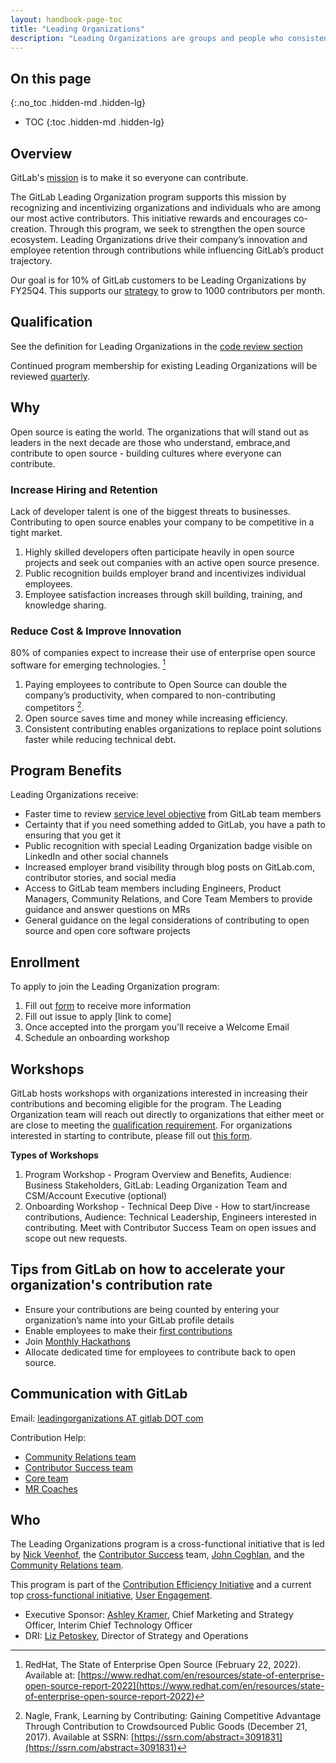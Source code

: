 ```yaml
---
layout: handbook-page-toc
title: "Leading Organizations"
description: "Leading Organizations are groups and people who consistently make meaningful contributions to GitLab."
---
```


## On this page
{:.no_toc .hidden-md .hidden-lg}

- TOC
{:toc .hidden-md .hidden-lg}

## Overview

GitLab's [mission](/company/mission/#mission) is to make it so everyone can contribute. 

The GitLab Leading Organization program supports this mission by recognizing and incentivizing organizations and individuals who are among our most active contributors. This initiative rewards and encourages co-creation. Through this program, we seek to strengthen the open source ecosystem. Leading Organizations drive their company’s innovation and employee retention through contributions while influencing GitLab’s product trajectory. 

Our goal is for 10% of GitLab customers to be Leading Organizations by FY25Q4. This supports our [strategy](/company/strategy/#2-build-on-our-open-core-strength) to grow to 1000 contributors per month.

## Qualification

See the definition for Leading Organizations in the [code review section](/handbook/engineering/workflow/code-review/#leading-organizations)

Continued program membership for existing Leading Organizations will be reviewed [quarterly](/handbook/communication/#communicating-dates-and-time).

## Why

Open source is eating the world. The organizations that will stand out as leaders in the next decade are those who understand, embrace,and contribute to open source - building cultures where everyone can contribute.

### Increase Hiring and Retention

Lack of developer talent is one of the biggest threats to businesses. Contributing to open source enables your company to be competitive in a tight market.

1. Highly skilled developers often participate heavily in open source projects and seek out companies with an active open source presence.
1. Public recognition builds employer brand and incentivizes individual employees.
1. Employee satisfaction increases through skill building, training, and knowledge sharing.

### Reduce Cost & Improve Innovation

80% of companies expect to increase their use of enterprise open source software for emerging technologies. [^1]

1. Paying employees to contribute to Open Source can double the company’s productivity, when compared to non-contributing competitors [^2].
1. Open source saves time and money while increasing efficiency.
1. Consistent contributing enables organizations to replace point solutions faster while reducing technical debt.

## Program Benefits

Leading Organizations receive: 

- Faster time to review [service level objective](/handbook/engineering/workflow/code-review/#review-response-slo) from GitLab team members
- Certainty that if you need something added to GitLab, you have a path to ensuring that you get it
- Public recognition with special Leading Organization badge visible on LinkedIn and other social channels
- Increased employer brand visibility through blog posts on GitLab.com, contributor stories, and social media
- Access to GitLab team members including Engineers, Product Managers, Community Relations, and Core Team Members to provide guidance and answer questions on MRs
- General guidance on the legal considerations of contributing to open source and open core software projects

## Enrollment

To apply to join the Leading Organization program: 

1. Fill out [form](https://forms.gle/HRWyXBKkgbnwhUdU6) to receive more information
1. Fill out issue to apply [link to come] 
1. Once accepted into the prorgam you'll receive a Welcome Email
1. Schedule an onboarding workshop

## Workshops

GitLab hosts workshops with organizations interested in increasing their contributions and becoming eligible for the program. The Leading Organization team will reach out directly to organizations that either meet or are close to meeting the [qualification requirement](./#qualification). For organizations interested in starting to contribute, please fill out [this form](https://forms.gle/HRWyXBKkgbnwhUdU6).

**Types of Workshops**

1. Program Workshop - Program Overview and Benefits, Audience: Business Stakeholders, GitLab: Leading Organization Team and CSM/Account Executive (optional)
2. Onboarding Workshop - Technical Deep Dive -  How to start/increase contributions, Audience: Technical Leadership, Engineers interested in contributing. Meet with Contributor Success Team on open issues and scope out new requests. 

## Tips from GitLab on how to accelerate your organization's contribution rate

- Ensure your contributions are being counted by entering your organization’s name into your GitLab profile details
- Enable employees to make their [first contributions](/community/hackathon/)
- Join [Monthly Hackathons](/community/hackathon/)
- Allocate dedicated time for employees to contribute back to open source.

## Communication with GitLab

Email: [leadingorganizations AT gitlab DOT com](mailto:leadingorganizations@gitlab.com)

Contribution Help: 
- [Community Relations team](/handbook/marketing/community-relations/)
- [Contributor Success team](/handbook/engineering/quality/contributor-success/)
- [Core team](/community/core-team/)
- [MR Coaches](/job-families/expert/merge-request-coach/)

## Who

The Leading Organizations program is a cross-functional initiative that is led by [Nick Veenhof](/company/team/#nick_vh), the [Contributor Success](/handbook/engineering/quality/contributor-success/) team, [John Coghlan](/company/team/#johncoghlan), and the [Community Relations team](/handbook/marketing/community-relations/). 

This program is part of the [Contribution Efficiency Initiative](https://about.gitlab.com/handbook/marketing/community-relations/code-contributor-program/collaborations/) and a current top [cross-functional initiative](https://about.gitlab.com/company/top-cross-functional-initiatives/#current-top-cross-functional-initiatives), [User Engagement](https://gitlab.com/groups/gitlab-com/-/epics/1794).

- Executive Sponsor: [Ashley Kramer](/company/team/#akramer), Chief Marketing and Strategy Officer, Interim Chief Technology Officer
- DRI: [Liz Petoskey](/company/team/#epetoskey), Director of Strategy and Operations


[^1]: RedHat, The State of Enterprise Open Source (February 22, 2022). Available at: [https://www.redhat.com/en/resources/state-of-enterprise-open-source-report-2022](https://www.redhat.com/en/resources/state-of-enterprise-open-source-report-2022)

[^2]: Nagle, Frank, Learning by Contributing: Gaining Competitive Advantage Through Contribution to Crowdsourced Public Goods (December 21, 2017). Available at SSRN: [https://ssrn.com/abstract=3091831](https://ssrn.com/abstract=3091831)
